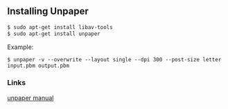 Installing Unpaper
---

```sh
$ sudo apt-get install libav-tools
$ sudo apt-get install unpaper
```
Example:
```
$ unpaper -v --overwrite --layout single --dpi 300 --post-size letter input.pbm output.pbm
```

### Links
[unpaper manual](http://manpages.ubuntu.com/manpages/xenial/man1/unpaper.1.html)
